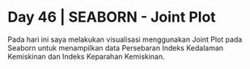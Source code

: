 # Day 46 | SEABORN - Joint Plot
Pada hari ini saya melakukan visualisasi menggunakan Joint Plot pada Seaborn untuk menampilkan data Persebaran Indeks Kedalaman Kemiskinan dan Indeks Keparahan Kemiskinan.